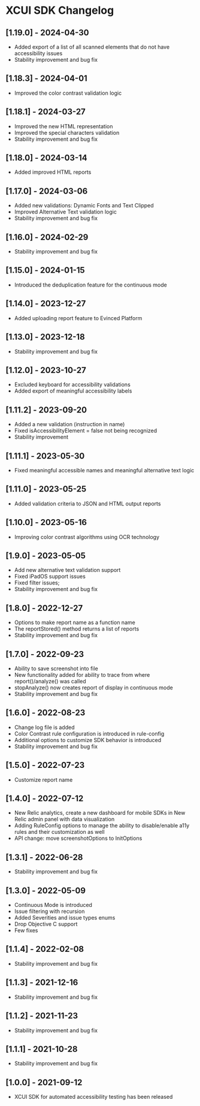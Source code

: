 # XCUI SDK Changelog

## [1.19.0] - 2024-04-30
- Added export of a list of all scanned elements that do not have accessibility issues
- Stability improvement and bug fix

## [1.18.3] - 2024-04-01
- Improved the color contrast validation logic

## [1.18.1] - 2024-03-27
- Improved the new HTML representation
- Improved the special characters validation
- Stability improvement and bug fix

## [1.18.0] - 2024-03-14
- Added improved HTML reports

## [1.17.0] - 2024-03-06
- Added new validations: Dynamic Fonts and Text Clipped
- Improved Alternative Text validation logic
- Stability improvement and bug fix

## [1.16.0] - 2024-02-29
- Stability improvement and bug fix

## [1.15.0] - 2024-01-15
- Introduced the deduplication feature for the continuous mode

## [1.14.0] - 2023-12-27
- Added uploading report feature to Evinced Platform

## [1.13.0] - 2023-12-18
- Stability improvement and bug fix

## [1.12.0] - 2023-10-27
- Excluded keyboard for accessibility validations
- Added export of meaningful accessibility labels

## [1.11.2] - 2023-09-20
- Added a new validation (instruction in name)
- Fixed isAccessibilityElement = false not being recognized
- Stability improvement

## [1.11.1] - 2023-05-30
- Fixed meaningful accessible names and meaningful alternative text logic

## [1.11.0] - 2023-05-25
- Added validation criteria to JSON and HTML output reports

## [1.10.0] - 2023-05-16
- Improving color contrast algorithms using OCR technology

## [1.9.0] - 2023-05-05
- Add new alternative text validation support
- Fixed iPadOS support issues
- Fixed filter issues;
- Stability improvement and bug fix

## [1.8.0] - 2022-12-27
- Options to make report name as a function name
- The reportStored() method returns a list of reports
- Stability improvement and bug fix

## [1.7.0] - 2022-09-23
- Ability to save screenshot into file
- New functionality added for ability to trace from where report()/analyze() was called
- stopAnalyze() now creates report of display in continuous mode
- Stability improvement and bug fix

## [1.6.0] - 2022-08-23
- Change log file is added
- Color Contrast rule configuration is introduced in rule-config
- Additional options to customize SDK behavior is introduced
- Stability improvement and bug fix

## [1.5.0] - 2022-07-23
- Customize report name

## [1.4.0] - 2022-07-12
- New Relic analytics, create a new dashboard for mobile SDKs in New Relic admin panel with data visualization
- Adding RuleConfig options to manage the ability to disable/enable a11y rules and their customization as well
- API change: move screenshotOptions to InitOptions

## [1.3.1] - 2022-06-28
- Stability improvement and bug fix

## [1.3.0] - 2022-05-09
- Continuous Mode is introduced
- Issue filtering with recursion
- Added Severities and issue types enums
- Drop Objective C support
- Few fixes

## [1.1.4] - 2022-02-08
- Stability improvement and bug fix

## [1.1.3] - 2021-12-16
- Stability improvement and bug fix

## [1.1.2] - 2021-11-23
- Stability improvement and bug fix

## [1.1.1] - 2021-10-28
- Stability improvement and bug fix

## [1.0.0] - 2021-09-12
- XCUI SDK for automated accessibility testing has been released
